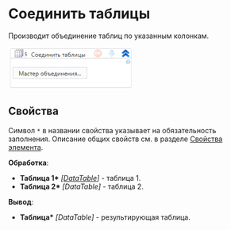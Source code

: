 # Соединить таблицы

Производит объединение таблиц по указанным колонкам.

![](<../../../../.gitbook/assets1/DataTables.WFDataTableJoin.png>)

## Свойства
Символ `*` в названии свойства указывает на обязательность заполнения. Описание общих свойств см. в разделе [Свойства элемента](https://docs.primo-rpa.ru/primo-rpa/primo-studio/process/elements#svoistva-elementa).

**Обработка**:

* **Таблица 1\*** *[[DataTable](https://learn.microsoft.com/ru-ru/dotnet/api/system.data.datatable?view=net-8.0&viewFallbackFrom=net-4.6.1)]* - таблица 1.
* **Таблица 2\*** *[DataTable]* - таблица 2.

**Вывод**:

* **Таблица\*** *[DataTable]* - результирующая таблица.

